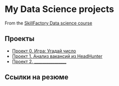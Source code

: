 # My Data Sсience projects

From the [SkillFactory Data science course](https://skillfactory.ru/data-scientist-syllabus-thankyou#syllabus)

## Проекты

* [Проект 0. Игра: Угадай число](https://github.com/IShinkarev/SF_Data_Science_course/tree/main/Project_0)
* [Проект 1. Анализ вакансий из HeadHunter](https://github.com/IShinkarev/SF_Data_Science_course/tree/main/PROJECT-1.%20%D0%90%D0%BD%D0%B0%D0%BB%D0%B8%D0%B7%20%D0%B2%D0%B0%D0%BA%D0%B0%D0%BD%D1%81%D0%B8%D0%B9%20%D0%B8%D0%B7%20HeadHunter)
* [Проект 2. ________________](___)

## Ссылки на резюме
